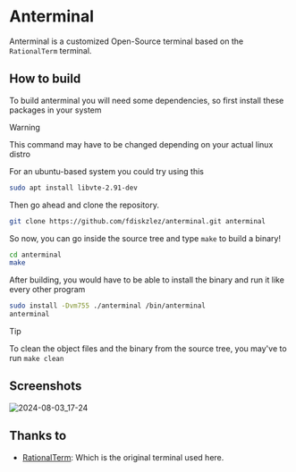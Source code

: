 # Anterminal

Anterminal is a customized Open-Source terminal based on the `RationalTerm` terminal.

## How to build

To build anterminal you will need some dependencies, so first install these packages in your system

> [!WARNING]
> This command may have to be changed depending on your actual linux distro

For an ubuntu-based system you could try using this

```sh
sudo apt install libvte-2.91-dev
```

Then go ahead and clone the repository.

```sh
git clone https://github.com/fdiskzlez/anterminal.git anterminal
```

So now, you can go inside the source tree and type `make` to build a binary!

```sh
cd anterminal
make
```

After building, you would have to be able to install the binary and run it like every other program

```sh
sudo install -Dvm755 ./anterminal /bin/anterminal
anterminal
```

> [!TIP]
> To clean the object files and the binary from the source tree, you may've to run `make clean`

## Screenshots

![2024-08-03_17-24](https://github.com/user-attachments/assets/cdb3ae81-6693-411f-8b46-41f18d681526)

## Thanks to

- [RationalTerm](https://rationalstudios.org/): Which is the original terminal used here.
